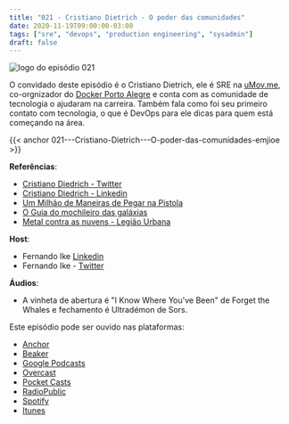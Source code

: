 ```yaml
---
title: "021 - Cristiano Dietrich - O poder das comunidades"
date: 2020-11-19T09:00:00-03:00
tags: ["sre", "devops", "production engineering", "sysadmin"]
draft: false
---
```

![logo do episódio 021](/images/pontocafe_021.png)

O convidado deste episódio é o Cristiano Dietrich, ele é SRE na [uMov.me](https://www.umov.me/), co-orgnizador do [Docker Porto Alegre](https://events.docker.com/rio-grande-do-sul/) e conta com as comunidade de tecnologia o ajudaram na carreira. Também fala como foi seu primeiro contato com tecnologia, o que é DevOps para ele dicas para quem está começando na área. 


{{< anchor 021---Cristiano-Dietrich---O-poder-das-comunidades-emjioe >}}

**Referências**:
* [Cristiano Diedrich - Twitter](http://twitter.com/omatofino)
* [Cristiano Diedrich - Linkedin](https://www.linkedin.com/in/cristianodiedrich/)
* [Um Milhão de Maneiras de Pegar na Pistola](https://www.imdb.com/title/tt2557490/)
* [O Guia do mochileiro das galáxias](https://www.amazon.com/Mochileiro-Galaxias-Hitchikers-Portugues-Brasil/dp/8599296574)
* [Metal contra as nuvens - Legião Urbana](https://www.youtube.com/watch?v=IDTs12pcvOM)

**Host**: 
* Fernando Ike [Linkedin](https://www.linkedin.com/in/fernandoike/)
* Fernando Ike - [Twitter](https://twitter.com/fernandoike)

**Áudios**:
* A vinheta de abertura é "I Know Where You've Been" de Forget the Whales e fechamento é Ultradémon de Sors.

Este episódio pode ser ouvido nas plataformas:
* [Anchor](https://anchor.fm/pontocafe)
* [Beaker](https://www.breaker.audio/ponto-cafe)
* [Google Podcasts](https://www.google.com/podcasts?feed=aHR0cHM6Ly9hbmNob3IuZm0vcy81OWRkZTI0L3BvZGNhc3QvcnNz)
* [Overcast](https://overcast.fm/itunes1513597862/pontocaf-podcast-uma-conversa-sobre-tecnologias-e-as-coisas-que-est-o-em-volta)
* [Pocket Casts](https://pca.st/1cbp2reg)
* [RadioPublic](https://radiopublic.com/ponto-caf-G2pjqv)
* [Spotify](https://open.spotify.com/show/3HzpEbfhFBGPNba8PADIhP)
* [Itunes](https://podcasts.apple.com/us/podcast/pontocaf%C3%A9-podcast-%C3%A9-uma-conversa-sobre-tecnologias/id1513597862)